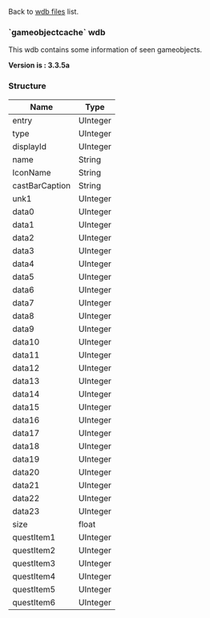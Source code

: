 Back to [wdb files](wdb_files) list.

### \`gameobjectcache\` wdb

This wdb contains some information of seen gameobjects.

**Version is : 3.3.5a**

### Structure

| **Name**       | **Type** |
|----------------|----------|
| entry          | UInteger |
| type           | UInteger |
| displayId      | UInteger |
| name           | String   |
| IconName       | String   |
| castBarCaption | String   |
| unk1           | UInteger |
| data0          | UInteger |
| data1          | UInteger |
| data2          | UInteger |
| data3          | UInteger |
| data4          | UInteger |
| data5          | UInteger |
| data6          | UInteger |
| data7          | UInteger |
| data8          | UInteger |
| data9          | UInteger |
| data10         | UInteger |
| data11         | UInteger |
| data12         | UInteger |
| data13         | UInteger |
| data14         | UInteger |
| data15         | UInteger |
| data16         | UInteger |
| data17         | UInteger |
| data18         | UInteger |
| data19         | UInteger |
| data20         | UInteger |
| data21         | UInteger |
| data22         | UInteger |
| data23         | UInteger |
| size           | float    |
| questItem1     | UInteger |
| questItem2     | UInteger |
| questItem3     | UInteger |
| questItem4     | UInteger |
| questItem5     | UInteger |
| questItem6     | UInteger |



